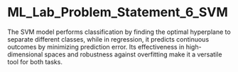 # ML_Lab_Problem_Statement_6_SVM
The SVM model performs classification by finding the optimal hyperplane to separate different classes, while in regression, it predicts continuous outcomes by minimizing prediction error. Its effectiveness in high-dimensional spaces and robustness against overfitting make it a versatile tool for both tasks.
